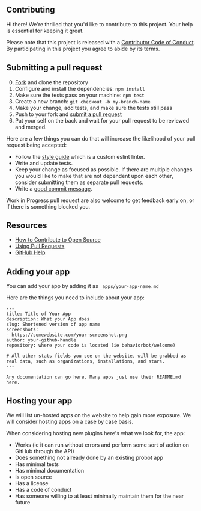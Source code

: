 ## Contributing

[fork]: https://github.com/probot/probot.github.io/fork
[pr]: https://github.com/probot/probot.github.io/compare
[style]: https://github.com/probot/eslint-config-probot
[code-of-conduct]: CODE_OF_CONDUCT.md

Hi there! We're thrilled that you'd like to contribute to this project. Your help is essential for keeping it great.

Please note that this project is released with a [Contributor Code of Conduct][code-of-conduct]. By participating in this project you agree to abide by its terms.

## Submitting a pull request

0. [Fork][fork] and clone the repository
0. Configure and install the dependencies: `npm install`
0. Make sure the tests pass on your machine: `npm test`
0. Create a new branch: `git checkout -b my-branch-name`
0. Make your change, add tests, and make sure the tests still pass
0. Push to your fork and [submit a pull request][pr]
0. Pat your self on the back and wait for your pull request to be reviewed and merged.

Here are a few things you can do that will increase the likelihood of your pull request being accepted:

- Follow the [style guide][style] which is a custom eslint linter.
- Write and update tests.
- Keep your change as focused as possible. If there are multiple changes you would like to make that are not dependent upon each other, consider submitting them as separate pull requests.
- Write a [good commit message](http://tbaggery.com/2008/04/19/a-note-about-git-commit-messages.html).

Work in Progress pull request are also welcome to get feedback early on, or if there is something blocked you.

## Resources

- [How to Contribute to Open Source](https://opensource.guide/how-to-contribute/)
- [Using Pull Requests](https://help.github.com/articles/about-pull-requests/)
- [GitHub Help](https://help.github.com)

## Adding your app

You can add your app by adding it as `_apps/your-app-name.md`

Here are the things you need to include about your app:

```
---
title: Title of Your App
description: What your App does
slug: Shortened version of app name
screenshots:
- https://somewebsite.com/your-screenshot.png
author: your-github-handle
repository: where your code is located (ie behaviorbot/welcome)

# All other stats fields you see on the website, will be grabbed as real data, such as organizations, installations, and stars.
---

Any documentation can go here. Many apps just use their README.md here.

```

## Hosting your app

We will list un-hosted apps on the website to help gain more exposure. We will consider hosting apps on a case by case basis.

When considering hosting new plugins here's what we look for, the app:

- Works (ie it can run without errors and perform some sort of action on GitHub through the API)
- Does something not already done by an existing probot app
- Has minimal tests
- Has minimal documentation
- Is open source
- Has a license
- Has a code of conduct
- Has someone willing to at least minimally maintain them for the near future
